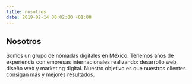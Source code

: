 ```yaml
---
title: nosotros
date: 2019-02-14 00:02:00 +01:00
---
```


## Nosotros

Somos un grupo de nómadas digitales en México. Tenemos años de experiencia con empresas internacionales realizando: desarrollo web, diseño web y marketing digital. Nuestro objetivo es que nuestros clientes consigan más y mejores resultados.
